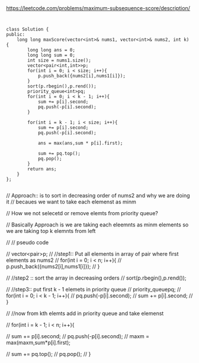 ##

https://leetcode.com/problems/maximum-subsequence-score/description/



```


class Solution {
public:
    long long maxScore(vector<int>& nums1, vector<int>& nums2, int k) {
        long long ans = 0;
        long long sum = 0;
        int size = nums1.size();
        vector<pair<int,int>>p;
        for(int i = 0; i < size; i++){
            p.push_back({nums2[i],nums1[i]});
        }
        sort(p.rbegin(),p.rend());
        priority_queue<int>pq;
        for(int i = 0; i < k - 1; i++){
            sum += p[i].second;
            pq.push(-p[i].second);
        }

        for(int i = k - 1; i < size; i++){
            sum += p[i].second;
            pq.push(-p[i].second);

            ans = max(ans,sum * p[i].first);

            sum += pq.top();
            pq.pop();
        }
        return ans;
    }
};


```




// Approach:: is to sort in decreasing order of nums2 and why we are doing it 
// becaues we want to take each elemenst as minm

// How we not selecetd or remove elemts from priority queue?

// Basically Approach is we are taking each eleemnts as minm elements so we are taking top k elemnts from left

// // pseudo code 

// vector<pair<int>>p;
// //step1:: Put all elements in array of pair where first elements as nums2
// for(int i = 0; i < n; i++){
//     p.push_back({nums2[i],nums1[i]});
// }

// //step2 :: sort the array in decreasing orders
// sort(p.rbegin(),p.rend());

// //step3:: put first k - 1 elemets in priority queue
// priority_queue<int>pq;
// for(int i = 0; i < k - 1; i++){
// pq.push(-p[i].second);
// sum += p[i].second;
// }

// //now from kth elemts add in priority queue and take elemenst

// for(int i = k - 1; i < n; i++){
    
//     sum += p[i].second;
//     pq.push(-p[i].second);
//     maxm = max(maxm,sum*p[i].first);

//     sum += pq.top();
//     pq.pop();
// }
